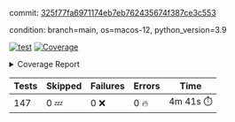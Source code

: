 commit: [325f77fa6971174eb7eb762435674f387ce3c553](https://github.com/rcmdnk/homebrew-file/tree/325f77fa6971174eb7eb762435674f387ce3c553)

condition: branch=main, os=macos-12, python_version=3.9

[![test](https://github.com/rcmdnk/homebrew-file/actions/workflows/test.yml/badge.svg)](https://github.com/rcmdnk/homebrew-file/actions/runs/4293383699)
<a href="https://github.com/rcmdnk/homebrew-file/blob/325f77fa6971174eb7eb762435674f387ce3c553/README.md"><img alt="Coverage" src="https://img.shields.io/badge/Coverage-53%25-orange.svg" /></a><details><summary>Coverage Report </summary><table><tr><th>File</th><th>Stmts</th><th>Miss</th><th>Cover</th><th>Missing</th></tr><tbody><tr><td colspan="5"><b>bin</b></td></tr><tr><td>&nbsp; &nbsp;<a href="https://github.com/rcmdnk/homebrew-file/blob/325f77fa6971174eb7eb762435674f387ce3c553/bin/brew-file">brew-file</a></td><td>1833</td><td>862</td><td>53%</td><td><a href="https://github.com/rcmdnk/homebrew-file/blob/325f77fa6971174eb7eb762435674f387ce3c553/bin/brew-file#L43-L58">43&ndash;58</a>, <a href="https://github.com/rcmdnk/homebrew-file/blob/325f77fa6971174eb7eb762435674f387ce3c553/bin/brew-file#L63-L65">63&ndash;65</a>, <a href="https://github.com/rcmdnk/homebrew-file/blob/325f77fa6971174eb7eb762435674f387ce3c553/bin/brew-file#L153">153</a>, <a href="https://github.com/rcmdnk/homebrew-file/blob/325f77fa6971174eb7eb762435674f387ce3c553/bin/brew-file#L263">263</a>, <a href="https://github.com/rcmdnk/homebrew-file/blob/325f77fa6971174eb7eb762435674f387ce3c553/bin/brew-file#L282">282</a>, <a href="https://github.com/rcmdnk/homebrew-file/blob/325f77fa6971174eb7eb762435674f387ce3c553/bin/brew-file#L288">288</a>, <a href="https://github.com/rcmdnk/homebrew-file/blob/325f77fa6971174eb7eb762435674f387ce3c553/bin/brew-file#L313">313</a>, <a href="https://github.com/rcmdnk/homebrew-file/blob/325f77fa6971174eb7eb762435674f387ce3c553/bin/brew-file#L333">333</a>, <a href="https://github.com/rcmdnk/homebrew-file/blob/325f77fa6971174eb7eb762435674f387ce3c553/bin/brew-file#L336-L339">336&ndash;339</a>, <a href="https://github.com/rcmdnk/homebrew-file/blob/325f77fa6971174eb7eb762435674f387ce3c553/bin/brew-file#L353-L359">353&ndash;359</a>, <a href="https://github.com/rcmdnk/homebrew-file/blob/325f77fa6971174eb7eb762435674f387ce3c553/bin/brew-file#L379-L385">379&ndash;385</a>, <a href="https://github.com/rcmdnk/homebrew-file/blob/325f77fa6971174eb7eb762435674f387ce3c553/bin/brew-file#L395-L406">395&ndash;406</a>, <a href="https://github.com/rcmdnk/homebrew-file/blob/325f77fa6971174eb7eb762435674f387ce3c553/bin/brew-file#L595">595</a>, <a href="https://github.com/rcmdnk/homebrew-file/blob/325f77fa6971174eb7eb762435674f387ce3c553/bin/brew-file#L597">597</a>, <a href="https://github.com/rcmdnk/homebrew-file/blob/325f77fa6971174eb7eb762435674f387ce3c553/bin/brew-file#L599">599</a>, <a href="https://github.com/rcmdnk/homebrew-file/blob/325f77fa6971174eb7eb762435674f387ce3c553/bin/brew-file#L616-L620">616&ndash;620</a>, <a href="https://github.com/rcmdnk/homebrew-file/blob/325f77fa6971174eb7eb762435674f387ce3c553/bin/brew-file#L633-L638">633&ndash;638</a>, <a href="https://github.com/rcmdnk/homebrew-file/blob/325f77fa6971174eb7eb762435674f387ce3c553/bin/brew-file#L648">648</a>, <a href="https://github.com/rcmdnk/homebrew-file/blob/325f77fa6971174eb7eb762435674f387ce3c553/bin/brew-file#L664">664</a>, <a href="https://github.com/rcmdnk/homebrew-file/blob/325f77fa6971174eb7eb762435674f387ce3c553/bin/brew-file#L668-L672">668&ndash;672</a>, <a href="https://github.com/rcmdnk/homebrew-file/blob/325f77fa6971174eb7eb762435674f387ce3c553/bin/brew-file#L690-L704">690&ndash;704</a>, <a href="https://github.com/rcmdnk/homebrew-file/blob/325f77fa6971174eb7eb762435674f387ce3c553/bin/brew-file#L797-L812">797&ndash;812</a>, <a href="https://github.com/rcmdnk/homebrew-file/blob/325f77fa6971174eb7eb762435674f387ce3c553/bin/brew-file#L836">836</a>, <a href="https://github.com/rcmdnk/homebrew-file/blob/325f77fa6971174eb7eb762435674f387ce3c553/bin/brew-file#L847-L848">847&ndash;848</a>, <a href="https://github.com/rcmdnk/homebrew-file/blob/325f77fa6971174eb7eb762435674f387ce3c553/bin/brew-file#L856">856</a>, <a href="https://github.com/rcmdnk/homebrew-file/blob/325f77fa6971174eb7eb762435674f387ce3c553/bin/brew-file#L869-L874">869&ndash;874</a>, <a href="https://github.com/rcmdnk/homebrew-file/blob/325f77fa6971174eb7eb762435674f387ce3c553/bin/brew-file#L878-L880">878&ndash;880</a>, <a href="https://github.com/rcmdnk/homebrew-file/blob/325f77fa6971174eb7eb762435674f387ce3c553/bin/brew-file#L884-L887">884&ndash;887</a>, <a href="https://github.com/rcmdnk/homebrew-file/blob/325f77fa6971174eb7eb762435674f387ce3c553/bin/brew-file#L992">992</a>, <a href="https://github.com/rcmdnk/homebrew-file/blob/325f77fa6971174eb7eb762435674f387ce3c553/bin/brew-file#L1047">1047</a>, <a href="https://github.com/rcmdnk/homebrew-file/blob/325f77fa6971174eb7eb762435674f387ce3c553/bin/brew-file#L1112-L1115">1112&ndash;1115</a>, <a href="https://github.com/rcmdnk/homebrew-file/blob/325f77fa6971174eb7eb762435674f387ce3c553/bin/brew-file#L1132">1132</a>, <a href="https://github.com/rcmdnk/homebrew-file/blob/325f77fa6971174eb7eb762435674f387ce3c553/bin/brew-file#L1139">1139</a>, <a href="https://github.com/rcmdnk/homebrew-file/blob/325f77fa6971174eb7eb762435674f387ce3c553/bin/brew-file#L1147">1147</a>, <a href="https://github.com/rcmdnk/homebrew-file/blob/325f77fa6971174eb7eb762435674f387ce3c553/bin/brew-file#L1149">1149</a>, <a href="https://github.com/rcmdnk/homebrew-file/blob/325f77fa6971174eb7eb762435674f387ce3c553/bin/brew-file#L1180">1180</a>, <a href="https://github.com/rcmdnk/homebrew-file/blob/325f77fa6971174eb7eb762435674f387ce3c553/bin/brew-file#L1185-L1188">1185&ndash;1188</a>, <a href="https://github.com/rcmdnk/homebrew-file/blob/325f77fa6971174eb7eb762435674f387ce3c553/bin/brew-file#L1190-L1193">1190&ndash;1193</a>, <a href="https://github.com/rcmdnk/homebrew-file/blob/325f77fa6971174eb7eb762435674f387ce3c553/bin/brew-file#L1222-L1232">1222&ndash;1232</a>, <a href="https://github.com/rcmdnk/homebrew-file/blob/325f77fa6971174eb7eb762435674f387ce3c553/bin/brew-file#L1235-L1238">1235&ndash;1238</a>, <a href="https://github.com/rcmdnk/homebrew-file/blob/325f77fa6971174eb7eb762435674f387ce3c553/bin/brew-file#L1241-L1245">1241&ndash;1245</a>, <a href="https://github.com/rcmdnk/homebrew-file/blob/325f77fa6971174eb7eb762435674f387ce3c553/bin/brew-file#L1251">1251</a>, <a href="https://github.com/rcmdnk/homebrew-file/blob/325f77fa6971174eb7eb762435674f387ce3c553/bin/brew-file#L1257">1257</a>, <a href="https://github.com/rcmdnk/homebrew-file/blob/325f77fa6971174eb7eb762435674f387ce3c553/bin/brew-file#L1263-L1268">1263&ndash;1268</a>, <a href="https://github.com/rcmdnk/homebrew-file/blob/325f77fa6971174eb7eb762435674f387ce3c553/bin/brew-file#L1279-L1301">1279&ndash;1301</a>, <a href="https://github.com/rcmdnk/homebrew-file/blob/325f77fa6971174eb7eb762435674f387ce3c553/bin/brew-file#L1329">1329</a>, <a href="https://github.com/rcmdnk/homebrew-file/blob/325f77fa6971174eb7eb762435674f387ce3c553/bin/brew-file#L1345-L1353">1345&ndash;1353</a>, <a href="https://github.com/rcmdnk/homebrew-file/blob/325f77fa6971174eb7eb762435674f387ce3c553/bin/brew-file#L1358-L1377">1358&ndash;1377</a>, <a href="https://github.com/rcmdnk/homebrew-file/blob/325f77fa6971174eb7eb762435674f387ce3c553/bin/brew-file#L1382-L1386">1382&ndash;1386</a>, <a href="https://github.com/rcmdnk/homebrew-file/blob/325f77fa6971174eb7eb762435674f387ce3c553/bin/brew-file#L1400-L1447">1400&ndash;1447</a>, <a href="https://github.com/rcmdnk/homebrew-file/blob/325f77fa6971174eb7eb762435674f387ce3c553/bin/brew-file#L1450-L1481">1450&ndash;1481</a>, <a href="https://github.com/rcmdnk/homebrew-file/blob/325f77fa6971174eb7eb762435674f387ce3c553/bin/brew-file#L1486-L1518">1486&ndash;1518</a>, <a href="https://github.com/rcmdnk/homebrew-file/blob/325f77fa6971174eb7eb762435674f387ce3c553/bin/brew-file#L1521-L1603">1521&ndash;1603</a>, <a href="https://github.com/rcmdnk/homebrew-file/blob/325f77fa6971174eb7eb762435674f387ce3c553/bin/brew-file#L1606-L1614">1606&ndash;1614</a>, <a href="https://github.com/rcmdnk/homebrew-file/blob/325f77fa6971174eb7eb762435674f387ce3c553/bin/brew-file#L1627">1627</a>, <a href="https://github.com/rcmdnk/homebrew-file/blob/325f77fa6971174eb7eb762435674f387ce3c553/bin/brew-file#L1632">1632</a>, <a href="https://github.com/rcmdnk/homebrew-file/blob/325f77fa6971174eb7eb762435674f387ce3c553/bin/brew-file#L1637-L1676">1637&ndash;1676</a>, <a href="https://github.com/rcmdnk/homebrew-file/blob/325f77fa6971174eb7eb762435674f387ce3c553/bin/brew-file#L1680-L1795">1680&ndash;1795</a>, <a href="https://github.com/rcmdnk/homebrew-file/blob/325f77fa6971174eb7eb762435674f387ce3c553/bin/brew-file#L1805-L1817">1805&ndash;1817</a>, <a href="https://github.com/rcmdnk/homebrew-file/blob/325f77fa6971174eb7eb762435674f387ce3c553/bin/brew-file#L1821">1821</a>, <a href="https://github.com/rcmdnk/homebrew-file/blob/325f77fa6971174eb7eb762435674f387ce3c553/bin/brew-file#L1828-L1908">1828&ndash;1908</a>, <a href="https://github.com/rcmdnk/homebrew-file/blob/325f77fa6971174eb7eb762435674f387ce3c553/bin/brew-file#L1915-L1941">1915&ndash;1941</a>, <a href="https://github.com/rcmdnk/homebrew-file/blob/325f77fa6971174eb7eb762435674f387ce3c553/bin/brew-file#L1944-L1951">1944&ndash;1951</a>, <a href="https://github.com/rcmdnk/homebrew-file/blob/325f77fa6971174eb7eb762435674f387ce3c553/bin/brew-file#L1955-L1956">1955&ndash;1956</a>, <a href="https://github.com/rcmdnk/homebrew-file/blob/325f77fa6971174eb7eb762435674f387ce3c553/bin/brew-file#L1961-L2005">1961&ndash;2005</a>, <a href="https://github.com/rcmdnk/homebrew-file/blob/325f77fa6971174eb7eb762435674f387ce3c553/bin/brew-file#L2009-L2045">2009&ndash;2045</a>, <a href="https://github.com/rcmdnk/homebrew-file/blob/325f77fa6971174eb7eb762435674f387ce3c553/bin/brew-file#L2048-L2053">2048&ndash;2053</a>, <a href="https://github.com/rcmdnk/homebrew-file/blob/325f77fa6971174eb7eb762435674f387ce3c553/bin/brew-file#L2057-L2065">2057&ndash;2065</a>, <a href="https://github.com/rcmdnk/homebrew-file/blob/325f77fa6971174eb7eb762435674f387ce3c553/bin/brew-file#L2073-L2081">2073&ndash;2081</a>, <a href="https://github.com/rcmdnk/homebrew-file/blob/325f77fa6971174eb7eb762435674f387ce3c553/bin/brew-file#L2085-L2087">2085&ndash;2087</a>, <a href="https://github.com/rcmdnk/homebrew-file/blob/325f77fa6971174eb7eb762435674f387ce3c553/bin/brew-file#L2091">2091</a>, <a href="https://github.com/rcmdnk/homebrew-file/blob/325f77fa6971174eb7eb762435674f387ce3c553/bin/brew-file#L2095-L2103">2095&ndash;2103</a>, <a href="https://github.com/rcmdnk/homebrew-file/blob/325f77fa6971174eb7eb762435674f387ce3c553/bin/brew-file#L2113-L2281">2113&ndash;2281</a>, <a href="https://github.com/rcmdnk/homebrew-file/blob/325f77fa6971174eb7eb762435674f387ce3c553/bin/brew-file#L2287-L2437">2287&ndash;2437</a>, <a href="https://github.com/rcmdnk/homebrew-file/blob/325f77fa6971174eb7eb762435674f387ce3c553/bin/brew-file#L2465">2465</a>, <a href="https://github.com/rcmdnk/homebrew-file/blob/325f77fa6971174eb7eb762435674f387ce3c553/bin/brew-file#L2490">2490</a>, <a href="https://github.com/rcmdnk/homebrew-file/blob/325f77fa6971174eb7eb762435674f387ce3c553/bin/brew-file#L2571">2571</a>, <a href="https://github.com/rcmdnk/homebrew-file/blob/325f77fa6971174eb7eb762435674f387ce3c553/bin/brew-file#L2576-L2587">2576&ndash;2587</a>, <a href="https://github.com/rcmdnk/homebrew-file/blob/325f77fa6971174eb7eb762435674f387ce3c553/bin/brew-file#L2616-L2623">2616&ndash;2623</a>, <a href="https://github.com/rcmdnk/homebrew-file/blob/325f77fa6971174eb7eb762435674f387ce3c553/bin/brew-file#L2648">2648</a>, <a href="https://github.com/rcmdnk/homebrew-file/blob/325f77fa6971174eb7eb762435674f387ce3c553/bin/brew-file#L2660">2660</a>, <a href="https://github.com/rcmdnk/homebrew-file/blob/325f77fa6971174eb7eb762435674f387ce3c553/bin/brew-file#L2676">2676</a>, <a href="https://github.com/rcmdnk/homebrew-file/blob/325f77fa6971174eb7eb762435674f387ce3c553/bin/brew-file#L2690-L2694">2690&ndash;2694</a>, <a href="https://github.com/rcmdnk/homebrew-file/blob/325f77fa6971174eb7eb762435674f387ce3c553/bin/brew-file#L2698-L2701">2698&ndash;2701</a>, <a href="https://github.com/rcmdnk/homebrew-file/blob/325f77fa6971174eb7eb762435674f387ce3c553/bin/brew-file#L2704-L2707">2704&ndash;2707</a>, <a href="https://github.com/rcmdnk/homebrew-file/blob/325f77fa6971174eb7eb762435674f387ce3c553/bin/brew-file#L2710-L2718">2710&ndash;2718</a>, <a href="https://github.com/rcmdnk/homebrew-file/blob/325f77fa6971174eb7eb762435674f387ce3c553/bin/brew-file#L2747-L2754">2747&ndash;2754</a>, <a href="https://github.com/rcmdnk/homebrew-file/blob/325f77fa6971174eb7eb762435674f387ce3c553/bin/brew-file#L2765-L2772">2765&ndash;2772</a>, <a href="https://github.com/rcmdnk/homebrew-file/blob/325f77fa6971174eb7eb762435674f387ce3c553/bin/brew-file#L2853-L2855">2853&ndash;2855</a>, <a href="https://github.com/rcmdnk/homebrew-file/blob/325f77fa6971174eb7eb762435674f387ce3c553/bin/brew-file#L2874">2874</a>, <a href="https://github.com/rcmdnk/homebrew-file/blob/325f77fa6971174eb7eb762435674f387ce3c553/bin/brew-file#L2880">2880</a>, <a href="https://github.com/rcmdnk/homebrew-file/blob/325f77fa6971174eb7eb762435674f387ce3c553/bin/brew-file#L2891-L3500">2891&ndash;3500</a>, <a href="https://github.com/rcmdnk/homebrew-file/blob/325f77fa6971174eb7eb762435674f387ce3c553/bin/brew-file#L3504">3504</a></td></tr><tr><td><b>TOTAL</b></td><td><b>1833</b></td><td><b>862</b></td><td><b>53%</b></td><td>&nbsp;</td></tr></tbody></table></details>

| Tests | Skipped | Failures | Errors | Time |
| ----- | ------- | -------- | -------- | ------------------ |
| 147 | 0 :zzz: | 0 :x: | 0 :fire: | 4m 41s :stopwatch: |

